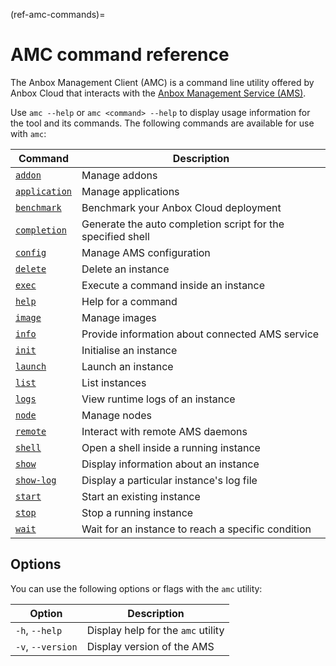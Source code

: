 (ref-amc-commands)=
# AMC command reference

The Anbox Management Client (AMC) is a command line utility offered by Anbox Cloud that interacts with the [Anbox Management Service (AMS)](https://discourse.ubuntu.com/t/24321).

Use `amc --help` or `amc <command> --help` to display usage information for the tool and its commands. The following commands are available for use with `amc`:

| Command | Description|
|---------|------------|
|[`addon`](addon.md)    | Manage addons |
|[`application`](application.md) | Manage applications |
|[`benchmark`](benchmark.md) | Benchmark your Anbox Cloud deployment |
|[`completion`](completion.md) | Generate the auto completion script for the specified shell |
|[`config`](config.md) | Manage AMS configuration |
|[`delete`](delete.md) | Delete an instance |
|[`exec`](exec.md) | Execute a command inside an instance |
|[`help`](help.md) | Help for a command |
|[`image`](image.md) | Manage images |
|[`info`](info.md) | Provide information about connected AMS service |
|[`init`](init.md) | Initialise an instance |
|[`launch`](launch.md) | Launch an instance |
|[`list`](list.md) | List instances |
|[`logs`](logs.md) | View runtime logs of an instance |
|[`node`](node.md) | Manage nodes |
|[`remote`](remote.md) | Interact with remote AMS daemons |
|[`shell`](shell.md) | Open a shell inside a running instance |
|[`show`](show.md) | Display information about an instance |
|[`show-log`](show-log.md) | Display a particular instance's log file |
|[`start`](start.md) | Start an existing instance |
|[`stop`](stop.md) | Stop a running instance |
|[`wait`](wait.md) | Wait for an instance to reach a specific condition |

## Options

You can use the following options or flags with the `amc` utility:

| Option | Description |
|--------|-------------|
|`-h`, `--help` | Display help for the `amc` utility |
|`-v`, `--version` | Display version of the AMS |
